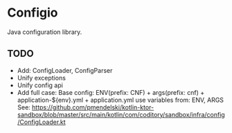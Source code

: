 # Configio

Java configuration library.

## TODO
- Add: ConfigLoader, ConfigParser
- Unify exceptions
- Unify config api
- Add full case:
  Base config: ENV(prefix: CNF) + args(prefix: cnf) + application-${env}.yml + application.yml
  use variables from: ENV, ARGS
  See: https://github.com/pmendelski/kotlin-ktor-sandbox/blob/master/src/main/kotlin/com/coditory/sandbox/infra/config/ConfigLoader.kt